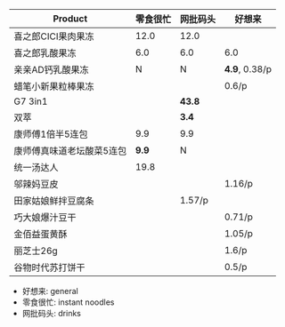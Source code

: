 | Product | 零食很忙 | 网批码头 | 好想来 |
| --- | ---- | --- | --- |
| 喜之郎CICI果肉果冻 | 12.0 | 12.0 ||
| 喜之郎乳酸果冻 | 6.0 | 6.0 | 6.0 |
| 亲亲AD钙乳酸果冻 | N | N | **4.9**, 0.38/p |
| 蜡笔小新果粒棒果冻 ||| 0.6/p |
| G7 3in1 || **43.8** ||
| 双萃 || **3.4** ||
| 康师傅1倍半5连包 | 9.9 | 9.9 ||
| 康师傅真味道老坛酸菜5连包 | **9.9** | N | |
| 统一汤达人 | 19.8 |||
| 邬辣妈豆皮 ||| 1.16/p |
| 田家姑娘鲜拌豆腐条 || 1.57/p ||
| 巧大娘爆汁豆干 ||| 0.71/p |
| 金佰益蛋黄酥 ||| 1.05/p |
| 丽芝士26g ||| 1.6/p |
| 谷物时代苏打饼干 ||| 0.5/p |

- 好想来: general
- 零食很忙: instant noodles
- 网批码头: drinks